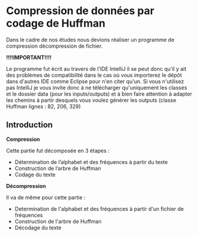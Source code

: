 # Compression de données par codage de Huffman

Dans le cadre de nos études nous devions réaliser un programme de compression décompression de fichier.

**!!!!IMPORTANT!!!!**

Le programme fut écrit au travers de l'IDE IntelliJ il se peut donc qu'il y ait des problèmes de compatibilité dans le cas où vous importerez le dépôt dans d'autres IDE comme Eclipse pour n'en citer qu'un.
Si vous n'utilisez pas IntelliJ je vous invite donc à ne télécharger qu'uniquement les classes et le dossier data (pour les inputs/outputs) et à bien faire attention à adapter les chemins à partir desquels vous voulez générer les outputs (classe Huffman lignes : 82, 206, 329)

## Introduction
**Compression**

Cette partie fut décomposée en 3 étapes :
- Détermination de l’alphabet et des fréquences à partir du texte
- Construction de l’arbre de Huffman
- Codage du texte

**Décompression**

Il va de même pour cette partie :
- Determination de l'alphabet et des fréquences à partir d'un fichier de fréquences
- Construction de l'arbre de Huffman
- Décodage du texte 
